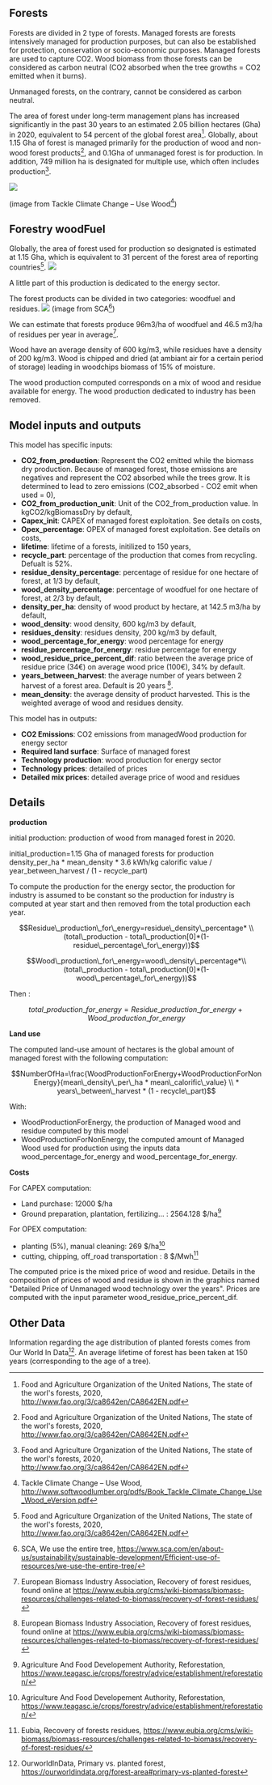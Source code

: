 ## Forests

Forests are divided in 2 type of forests.
Managed forests are forests intensively managed for production purposes, but can also be established for protection, conservation or socio-economic purposes. Managed forests are used to capture CO2. Wood biomass from those forests can be considered as carbon neutral (CO2 absorbed when the tree growths = CO2 emitted when it burns).

Unmanaged forests, on the contrary, cannot be considered as carbon neutral.

The area of forest under long-term management plans has increased significantly in the past 30 years to an estimated 2.05 billion hectares (Gha) in 2020, equivalent to 54 percent of the global forest area[^1].
Globally, about 1.15 Gha of forest is managed primarily for the production of wood and non-wood forest products[^1], and 0.1Gha of unmanaged forest is for production.
In addition, 749 million ha is designated for multiple use, which often includes production[^1].

![](forestry_carbon_cycle.jpg)

(image from Tackle Climate Change – Use Wood[^2])

## Forestry woodFuel

Globally, the area of forest used for production so designated is estimated at 1.15 Gha, which is equivalent to 31 percent of the forest area of reporting countries[^1].
![](forests_for_production.jpg)

A little part of this production is dedicated to the energy sector.

The forest products can be divided in two categories: woodfuel and residues.
![](We_use_the_entire_three.jpg)
(image from SCA[^3])

We can estimate that forests produce 96m3/ha of woodfuel and 46.5 m3/ha of residues per year in average[^4].

Wood have an average density of 600 kg/m3, while residues have a density of 200 kg/m3.
Wood is chipped and dried (at ambiant air for a certain period of storage) leading in woodchips biomass of 15% of moisture.

The wood production computed corresponds on a mix of wood and residue available for energy. The wood production dedicated to industry has been removed.

## Model inputs and outputs

This model has specific inputs:

 - **CO2_from_production**: Represent the CO2 emitted while the biomass dry production. Because of managed forest, those emissions are negatives and represent the CO2 absorbed while the trees grow. It is determined to lead to zero emissions (CO2_absorbed - CO2 emit when used = 0),
 - **CO2_from_production_unit**: Unit of the CO2_from_production value. In kgCO2/kgBiomassDry by default,
 - **Capex_init**: CAPEX of managed forest exploitation. See details on costs,
 - **Opex_percentage**: OPEX of managed forest exploitation. See details on costs,
 - **lifetime**: lifetime of a forests, initilized to 150 years,
 - **recycle_part**: percentage of the production that comes from recycling. Defualt is 52%.
 - **residue_density_percentage**: percentage of residue for one hectare of forest, at 1/3 by default,
 - **wood_density_percentage**: percentage of woodfuel for one hectare of forest, at 2/3 by default,
 - **density_per_ha**: density of wood product by hectare, at 142.5 m3/ha by default,
 - **wood_density**: wood density, 600 kg/m3 by default,
 - **residues_density**: residues density, 200 kg/m3 by default,
 - **wood_percentage_for_energy**: wood percentage for energy
 - **residue_percentage_for_energy**: residue percentage for energy
 - **wood_residue_price_percent_dif**: ratio between the average price of residue price (34€) on average wood price (100€), 34% by default.
 - **years_between_harvest**: the average number of years between 2 harvest of a forest area. Default is 20 years [^4].
 - **mean_density**: the average density of product harvested. This is the weighted average of wood and residues density.

This model has in outputs:

 - **CO2 Emissions**: CO2 emissions from managedWood production for energy sector
 - **Required land surface**: Surface of managed forest
 - **Technology production**: wood production for energy sector
 - **Technology prices**: detailed of prices
 - **Detailed mix prices**: detailed average price of wood and residues

## Details

**production**

initial production: production of wood from managed forest in 2020.

initial\_production=1.15 Gha of managed forests for production density_per_ha * mean_density * 3.6 kWh/kg calorific value / year\_between\_harvest / (1 - recycle\_part)

To compute the production for the energy sector, the production for industry is assumed to be constant so the production for industry is computed at year start and then removed from the total production each year.

$$Residue\_production\_for\_energy=residue\_density\_percentage* \\ (total\_production - total\_production[0]*(1-residue\_percentage\_for\_energy))$$

$$Wood\_production\_for\_energy=wood\_density\_percentage*\\(total\_production - total\_production[0]*(1-wood\_percentage\_for\_energy))$$

Then :

$$total\_production\_for\_energy=Residue\_production\_for\_energy+Wood\_production\_for\_energy$$

**Land use**

The computed land-use amount of hectares is the global amount of managed forest with the following computation:

$$NumberOfHa=\frac{WoodProductionForEnergy+WoodProductionForNonEnergy}{mean\_density\_per\_ha * mean\_calorific\_value} \\ * years\_between\_harvest * (1 - recycle\_part)$$

With: 
- WoodProductionForEnergy, the production of Managed wood and residue computed by this model
- WoodProductionForNonEnergy, the computed amount of Managed Wood used for production using the inputs data wood_percentage_for_energy and wood_percentage_for_energy.

**Costs**

For CAPEX computation:
 - Land purchase: 12000 $/ha
 - Ground preparation, plantation, fertilizing... : 2564.128 $/ha[^5]

For OPEX computation:
  - planting (5%), manual cleaning: 269 $/ha[^5]
  - cutting, chipping, off_road transportation : 8 $/Mwh[^6]
  
The computed price is the mixed price of wood and residue. Details in the composition of prices of wood and residue is shown in the graphics named "Detailed Price of Unmanaged wood technology over the years". Prices are computed with the input parameter wood_residue_price_percent_dif.

## Other Data

Information regarding the age distribution of planted forests comes from Our World In Data[^7]. An average lifetime of forest has been taken at 150 years (corresponding to the age of a tree).

[^1]: Food and Agriculture Organization of the United Nations, The state of the worl's forests, 2020, http://www.fao.org/3/ca8642en/CA8642EN.pdf
[^2]: Tackle Climate Change – Use Wood, http://www.softwoodlumber.org/pdfs/Book_Tackle_Climate_Change_Use_Wood_eVersion.pdf
[^3]: SCA, We use the entire tree, https://www.sca.com/en/about-us/sustainability/sustainable-development/Efficient-use-of-resources/we-use-the-entire-tree/
[^4]: European Biomass Industry Association, Recovery of forest residues, found online at https://www.eubia.org/cms/wiki-biomass/biomass-resources/challenges-related-to-biomass/recovery-of-forest-residues/
[^5]: Agriculture And Food Developement Authority, Reforestation, https://www.teagasc.ie/crops/forestry/advice/establishment/reforestation/
[^6]: Eubia, Recovery of forests residues, https://www.eubia.org/cms/wiki-biomass/biomass-resources/challenges-related-to-biomass/recovery-of-forest-residues/
[^7]: OurworldInData, Primary vs. planted forest, https://ourworldindata.org/forest-area#primary-vs-planted-forest